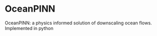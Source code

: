 # OceanPINN
OceanPINN: a physics informed solution of downscaling ocean flows. Implemented in python
